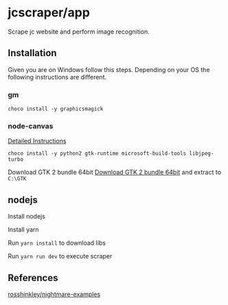 #  jcscraper/app
Scrape jc website and perform image recognition.
## Installation
Given you are on Windows follow this steps. Depending on your OS the following instructions are different. 
### gm
`choco install -y graphicsmagick`
### node-canvas
[Detailed Instructions](https://github.com/Automattic/node-canvas/wiki/Installation---Windows)

`choco install -y python2 gtk-runtime microsoft-build-tools libjpeg-turbo`

Download GTK 2 bundle 64bit [Download GTK 2 bundle 64bit](http://ftp.gnome.org/pub/GNOME/binaries/win64/gtk+/2.22/gtk+-bundle_2.22.1-20101229_win64.zip) and extract to `C:\GTK`

## nodejs
Install nodejs

Install yarn

Run `yarn install` to download libs

Run `yarn run dev` to execute scraper

## References

[rosshinkley/nightmare-examples](https://github.com/rosshinkley/nightmare-examples)

